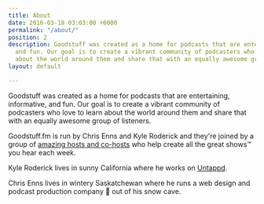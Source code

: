 ```yaml
---
title: About
date: 2016-03-18 03:03:00 +0000
permalink: "/about/"
position: 2
description: Goodstuff was created as a home for podcasts that are entertaining, informative,
  and fun. Our goal is to create a vibrant community of podcasters who love to learn
  about the world around them and share that with an equally awesome group of listeners.
layout: default

---
```

Goodstuff was created as a home for podcasts that are entertaining, informative, and fun. Our goal is to create a vibrant community of podcasters who love to learn about the world around them and share that with an equally awesome group of listeners.

Goodstuff.fm is run by Chris Enns and Kyle Roderick and they're joined by a group of [amazing hosts and co-hosts](/people) who help create all the great shows™ you hear each week.

Kyle Roderick lives in sunny California where he works on [Untappd](https://untappd.com/ "Untappd").

Chris Enns lives in wintery Saskatchewan where he runs a web design and podcast production company 🍋 out of his snow cave.